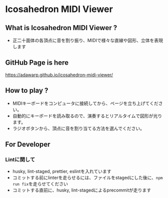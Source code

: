 # Icosahedron MIDI Viewer

## What is Icosahedron MIDI Viewer ?

- 正二十面体の各頂点に音を割り振り、MIDIで様々な直線や図形、立体を表現します

## GitHub Page is here

https://adawarp.github.io/icosahedron-midi-viewer/

## How to play ?
- MIDIキーボードをコンピュータに接続してから、ページを立ち上げてください。
- 自動的にキーボードを読み取るので、演奏するとリアルタイムで図形が光ります。
- ラジオボタンから、頂点に音を割り当てる方法を選んでください。

## For Developer

### Lintに関して
- husky, lint-staged, prettier, eslintを入れています
- コミットする前にlinterを走らせるには、ファイルをstagedにした後に、`npm run fix`を走らせてください
- コミットする直前に、husky, lint-stagedによるprecommitが走ります
